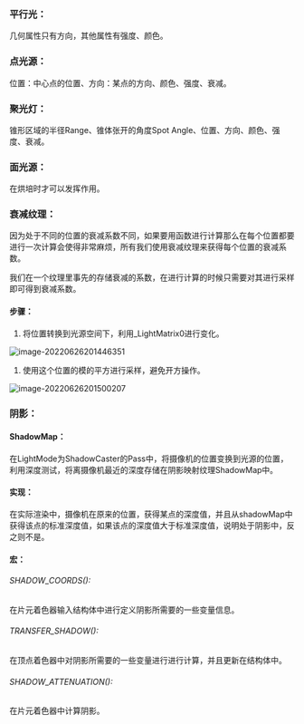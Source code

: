 ### 平行光：

几何属性只有方向，其他属性有强度、颜色。

### 点光源：

位置：中心点的位置、方向：某点的方向、颜色、强度、衰减。

### 聚光灯：

锥形区域的半径Range、锥体张开的角度Spot Angle、位置、方向、颜色、强度、衰减。

### 面光源：

在烘培时才可以发挥作用。

### 衰减纹理：

因为处于不同的位置的衰减系数不同，如果要用函数进行计算那么在每个位置都要进行一次计算会使得非常麻烦，所有我们使用衰减纹理来获得每个位置的衰减系数。

我们在一个纹理里事先的存储衰减的系数，在进行计算的时候只需要对其进行采样即可得到衰减系数。

#### 步骤：

1. 将位置转换到光源空间下，利用_LightMatrix0进行变化。

![image-20220626201446351](C:\Users\huangxuemei\AppData\Roaming\Typora\typora-user-images\image-20220626201446351.png)

1. 使用这个位置的模的平方进行采样，避免开方操作。

![image-20220626201500207](C:\Users\huangxuemei\AppData\Roaming\Typora\typora-user-images\image-20220626201500207.png)

### 阴影：

#### ShadowMap：

在LightMode为ShadowCaster的Pass中，将摄像机的位置变换到光源的位置，利用深度测试，将离摄像机最近的深度存储在阴影映射纹理ShadowMap中。

#### 实现：

在实际渲染中，摄像机在原来的位置，获得某点的深度值，并且从shadowMap中获得该点的标准深度值，如果该点的深度值大于标准深度值，说明处于阴影中，反之则不是。

#### 宏：

###### SHADOW_COORDS():

在片元着色器输入结构体中进行定义阴影所需要的一些变量信息。

###### TRANSFER_SHADOW():

在顶点着色器中对阴影所需要的一些变量进行进行计算，并且更新在结构体中。

###### SHADOW_ATTENUATION():

在片元着色器中计算阴影。